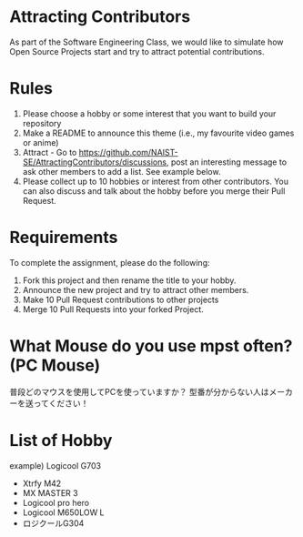 # Attracting Contributors
As part of the Software Engineering Class, we would like to simulate how Open Source Projects start and try to attract potential contributions.

# Rules

1. Please choose a hobby or some interest that you want to build your repository
2. Make a README to announce this theme (i.e., my favourite video games or anime)
3. Attract - Go to https://github.com/NAIST-SE/AttractingContributors/discussions, post an interesting message to ask other members to add a list. See example below.
4. Please collect up to 10 hobbies or interest from other contributors. You can also discuss and talk about the hobby before you merge their Pull Request.

# Requirements
To complete the assignment, please do the following:
1. Fork this project and then rename the title to your hobby. 
2. Announce the new project and try to attract other members.
3. Make 10 Pull Request contributions to other projects
4. Merge 10 Pull Requests into your forked Project.

# What Mouse do you use mpst often? (PC Mouse)
普段どのマウスを使用してPCを使っていますか？
型番が分からない人はメーカーを送ってください！

# List of Hobby
example) Logicool G703
- Xtrfy M42
- MX MASTER 3
- Logicool pro hero
- Logicool M650LOW L
- ロジクールG304  